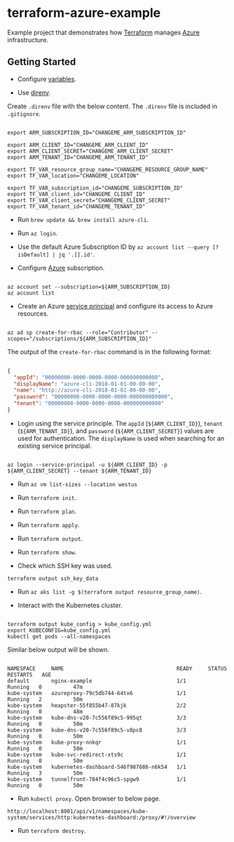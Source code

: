 # terraform-azure-example

Example project that demonstrates how [Terraform][terraform-link] manages [Azure][azure-link] infrastructure.

## Getting Started

* Configure [variables][terraform-link-docs-configuration-variables].

* Use [direnv][direnv-link].

Create `.direnv` file with the below content. The `.direnv` file is included in `.gitignore`.

```shell

export ARM_SUBSCRIPTION_ID="CHANGEME_ARM_SUBSCRIPTION_ID"

export ARM_CLIENT_ID="CHANGEME_ARM_CLIENT_ID"
export ARM_CLIENT_SECRET="CHANGEME_ARM_CLIENT_SECRET"
export ARM_TENANT_ID="CHANGEME_ARM_TENANT_ID"

export TF_VAR_resource_group_name="CHANGEME_RESOURCE_GROUP_NAME"
export TF_VAR_location="CHANGEME_LOCATION"

export TF_VAR_subscription_id="CHANGEME_SUBSCRIPTION_ID"
export TF_VAR_client_id="CHANGEME_CLIENT_ID"
export TF_VAR_client_secret="CHANGEME_CLIENT_SECRET"
export TF_VAR_tenant_id="CHANGEME_TENANT_ID"

```

* Run `brew update && brew install azure-cli`.

* Run `az login`.

* Use the default Azure Subscription ID by `az account list --query [?isDefault] | jq '.[].id'`.

* Configure [Azure][azure-link] subscription.

```shell

az account set --subscription=${ARM_SUBSCRIPTION_ID}
az account list

```

* Create an Azure [service principal][service-principle-link] and configure its access to Azure resources.

```shell

az ad sp create-for-rbac --role="Contributor" --scopes="/subscriptions/${ARM_SUBSCRIPTION_ID}"

```

The output of the `create-for-rbac` command is in the following format:

```json

{
  "appId": "00000000-0000-0000-0000-000000000000",
  "displayName": "azure-cli-2018-01-01-00-00-00",
  "name": "http://azure-cli-2018-01-01-00-00-00",
  "password": "00000000-0000-0000-0000-000000000000",
  "tenant": "00000000-0000-0000-0000-000000000000"
}

```

* Login using the service principle. The `appId` (`${ARM_CLIENT_ID}`), `tenant` (`${ARM_TENANT_ID}`), and `password` (`${ARM_CLIENT_SECRET}`) values are used for authentication. The `displayName` is used when searching for an existing service principal.

```shell

az login --service-principal -u ${ARM_CLIENT_ID} -p ${ARM_CLIENT_SECRET} --tenant ${ARM_TENANT_ID}

```

* Run `az vm list-sizes --location westus`

* Run `terraform init`.

* Run `terraform plan`.

* Run `terraform apply`.

* Run `terraform output`.

* Run `terraform show`.

* Check which SSH key was used.

`terraform output ssh_key_data`

* Run `az aks list -g $(terraform output resource_group_name)`.

* Interact with the Kubernetes cluster.

```shell

terraform output kube_config > kube_config.yml
export KUBECONFIG=kube_config.yml
kubectl get pods --all-namespaces

```

Similar below output will be shown.

```text

NAMESPACE     NAME                                    READY     STATUS    RESTARTS   AGE
default       nginx-example                           1/1       Running   0          47m
kube-system   azureproxy-79c5db744-64tx6              1/1       Running   2          50m
kube-system   heapster-55f855b47-87kjk                2/2       Running   0          48m
kube-system   kube-dns-v20-7c556f89c5-995qt           3/3       Running   0          50m
kube-system   kube-dns-v20-7c556f89c5-v8pc8           3/3       Running   0          50m
kube-system   kube-proxy-nnkqr                        1/1       Running   0          50m
kube-system   kube-svc-redirect-xts9c                 1/1       Running   0          50m
kube-system   kubernetes-dashboard-546f987686-n6k54   1/1       Running   3          50m
kube-system   tunnelfront-784f4c96c5-spgw9            1/1       Running   0          50m

```

* Run `kubectl proxy`. Open browser to below page.

`http://localhost:8001/api/v1/namespaces/kube-system/services/http:kubernetes-dashboard:/proxy/#!/overview`

* Run `terraform destroy`.

[terraform-link]: https://www.terraform.io/
[azure-link]: https://azure.microsoft.com/
[terraform-link-docs-configuration-variables]: https://www.terraform.io/docs/configuration/variables.html#environment-variables
[direnv-link]: https://direnv.net/
[service-principle-link]: https://docs.microsoft.com/en-us/cli/azure/create-an-azure-service-principal-azure-cli
